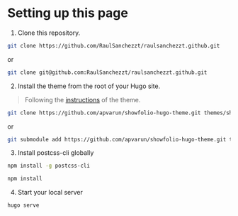 # Setting up this page
1. Clone this repository.

```bash
git clone https://github.com/RaulSanchezzt/raulsanchezzt.github.git
```
or
```bash
git clone git@github.com:RaulSanchezzt/raulsanchezzt.github.git
```

2. Install the theme from the root of your Hugo site.

> Following the [instructions](https://github.com/apvarun/showfolio-hugo-theme#get-the-theme) of the theme.

```bash
git clone https://github.com/apvarun/showfolio-hugo-theme.git themes/showfolio
```
or
```bash
git submodule add https://github.com/apvarun/showfolio-hugo-theme.git themes/showfolio
```

3. Install postcss-cli globally

```bash
npm install -g postcss-cli
```

```bash
npm install
```

4. Start your local server

```bash
hugo serve
```

